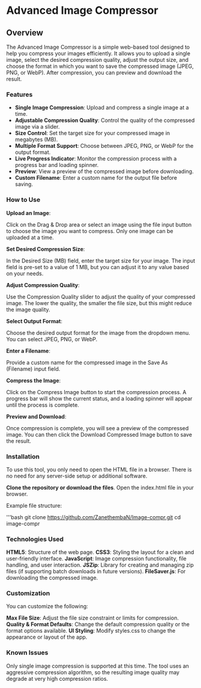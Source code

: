 # Advanced Image Compressor

## Overview
The Advanced Image Compressor is a simple web-based tool designed to help you compress your images efficiently. It allows you to upload a single image, select the desired compression quality, adjust the output size, and choose the format in which you want to save the compressed image (JPEG, PNG, or WebP). After compression, you can preview and download the result.

### Features
- **Single Image Compression**: Upload and compress a single image at a time.
- **Adjustable Compression Quality**: Control the quality of the compressed image via a slider.
- **Size Control**: Set the target size for your compressed image in megabytes (MB).
- **Multiple Format Support**: Choose between JPEG, PNG, or WebP for the output format.
- **Live Progress Indicator**: Monitor the compression process with a progress bar and loading spinner.
- **Preview**: View a preview of the compressed image before downloading.
- **Custom Filename**: Enter a custom name for the output file before saving.

  
### How to Use

**Upload an Image**:

Click on the Drag & Drop area or select an image using the file input button to choose the image you want to compress. Only one image can be uploaded at a time.

**Set Desired Compression Size**:

In the Desired Size (MB) field, enter the target size for your image. The input field is pre-set to a value of 1 MB, but you can adjust it to any value based on your needs.

**Adjust Compression Quality**:

Use the Compression Quality slider to adjust the quality of your compressed image. The lower the quality, the smaller the file size, but this might reduce the image quality.


**Select Output Format**:

Choose the desired output format for the image from the dropdown menu. You can select JPEG, PNG, or WebP.


**Enter a Filename**:

Provide a custom name for the compressed image in the Save As (Filename) input field.


**Compress the Image**:

Click on the Compress Image button to start the compression process. A progress bar will show the current status, and a loading spinner will appear until the process is complete.


**Preview and Download**:

Once compression is complete, you will see a preview of the compressed image. You can then click the Download Compressed Image button to save the result.


### Installation

To use this tool, you only need to open the HTML file in a browser. There is no need for any server-side setup or additional software.

**Clone the repository or download the files**.
Open the index.html file in your browser.

Example file structure:

'''bash
git clone https://github.com/ZanethembaN/Image-compr.git
cd image-compr


### Technologies Used

**HTML5**: Structure of the web page.
**CSS3**: Styling the layout for a clean and user-friendly interface.
**JavaScript**: Image compression functionality, file handling, and user interaction.
**JSZip**: Library for creating and managing zip files (if supporting batch downloads in future versions).
**FileSaver.js**: For downloading the compressed image.

### Customization
You can customize the following:

**Max File Size**: Adjust the file size constraint or limits for compression.
**Quality & Format Defaults**: Change the default compression quality or the format options available.
**UI Styling**: Modify styles.css to change the appearance or layout of the app.

### Known Issues
Only single image compression is supported at this time.
The tool uses an aggressive compression algorithm, so the resulting image quality may degrade at very high compression ratios.
